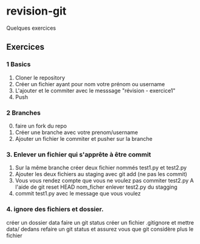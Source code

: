 # revision-git

Quelques exercices 


## Exercices

### 1 Basics

1. Cloner le repository
2. Créer un fichier ayant pour nom votre prénom ou username
3. L'ajouter et le commiter avec le messsage "révision - exercice1"
4. Push

### 2 Branches
0. faire un fork du repo
1. Créer une branche avec votre prenom/username
2. Ajouter un fichier le commiter et pusher sur la branche

### 3. Enlever un fichier qui s'apprête à être commit

1. Sur la même branche créer deux fichier nommés test1.py et test2.py
2. Ajouter les deux fichiers au staging avec git add (ne pas les commit)
3. Vous vous rendez compte que vous ne voulez pas commiter test2.py 
   A l'aide de git reset HEAD nom_ficher enlever test2.py du stagging
4. commit test1.py avec le message que vous voulez


### 4. ignore des fichiers et dossier.

créer un dossier data
faire un git status
créer un fichier .gitignore 
et mettre data/ dedans
refaire un git status et assurez vous que git 
considère plus le fichier
